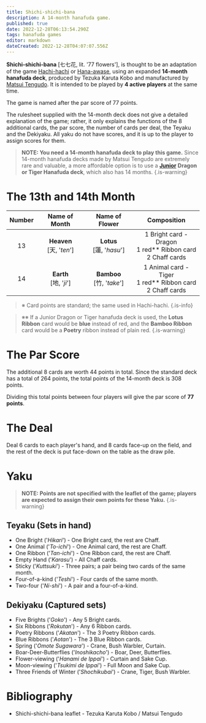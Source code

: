 ```yaml
---
title: Shichi-shichi-bana
description: A 14-month hanafuda game.
published: true
date: 2022-12-28T06:13:54.290Z
tags: hanafuda games
editor: markdown
dateCreated: 2022-12-28T04:07:07.556Z
---
```


**Shichi-shichi-bana** [七七花, lit. '77 flowers'], is thought to be an adaptation of the game [Hachi-hachi](/en/hanafuda/games/hachi-hachi) or [Hana-awase](/en/hanafuda/games/hana-awase), using an expanded **14-month hanafuda deck**, produced by Tezuka Karuta Kobo and manufactured by [Matsui Tengudo](/en/hanafuda/manufacturers/matsuitengudo). It is intended to be played by **4 active players** at the same time.

The game is named after the par score of 77 points.

The rulesheet supplied with the 14-month deck does not give a detailed explanation of the game; rather, it only explains the functions of the 8 additional cards, the par score, the number of cards per deal, the Teyaku and the Dekiyaku. All yaku do not have scores, and it is up to the player to assign scores for them.

> **NOTE: You need a 14-month hanafuda deck to play this game.** Since 14-month hanafuda decks made by Matsui Tengudo are extremely rare and valuable, a more affordable option is to use a [**Junior**](https://www.junior.cards/) **Dragon or Tiger Hanafuda deck**, which also has 14 months. 
{.is-warning}

# The 13th and 14th Month
|Number|Name of Month|Name of Flower|Composition|
|:---:|:---:|:---:|:---:|
|13|**Heaven**</br>[天, '*ten*']|**Lotus**</br>[蓮, '*hasu*']|1 Bright card - Dragon</br>1 red** Ribbon card</br>2 Chaff cards|
|14|**Earth**</br>[地, '*ji*']|**Bamboo**</br>[竹, '*take*']|1 Animal card - Tiger</br>1 red** Ribbon card</br>2 Chaff cards|

> ※ Card points are standard; the same used in Hachi-hachi.
{.is-info}

> ※※ If a Junior Dragon or Tiger hanafuda deck is used, the **Lotus Ribbon** card would be **blue** instead of red, and the **Bamboo Ribbon** card would be a **Poetry** ribbon instead of plain red.
{.is-warning}

# The Par Score
The additional 8 cards are worth 44 points in total. Since the standard deck has a total of 264 points, the total points of the 14-month deck is 308 points.

Dividing this total points between four players will give the par score of **77 points**.

# The Deal
Deal 6 cards to each player's hand, and 8 cards face-up on the field, and the rest of the deck is put face-down on the table as the draw pile.

# Yaku
> **NOTE: Points are not specified with the leaflet of the game; players are expected to assign their own points for these Yaku.**
{.is-warning}

## Teyaku (Sets in hand)
- One Bright ('*Hikari*') - One Bright card, the rest are Chaff.
- One Animal ('*To-ichi*') - One Animal card, the rest are Chaff.
- One Ribbon ('*Tan-ichi*') - One Ribbon card, the rest are Chaff.
- Empty Hand ('*Karasu*') - All Chaff cards.
- Sticky ('*Kuttsuki*') - Three pairs; a pair being two cards of the same month.
- Four-of-a-kind ('*Teshi*') - Four cards of the same month.
- Two-four ('*Ni-shi*') - A pair and a four-of-a-kind.

## Dekiyaku (Captured sets)
- Five Brights ('*Goko*') - Any 5 Bright cards.
- Six Ribbons ('*Rokutan*') - Any 6 Ribbon cards.
- Poetry Ribbons ('*Akatan*') - The 3 Poetry Ribbon cards.
- Blue Ribbons ('*Aotan*') - The 3 Blue Ribbon cards.
- Spring ('*Omote Sugawara*') - Crane, Bush Warbler, Curtain.
- Boar-Deer-Butterflies ('*Inoshikacho*') - Boar, Deer, Butterflies.
- Flower-viewing ('*Hanami de Ippai*') - Curtain and Sake Cup.
- Moon-viewing ('*Tsukimi de Ippai*') - Full Moon and Sake Cup.
- Three Friends of Winter ('*Shochikubai*') - Crane, Tiger, Bush Warbler.

# Bibliography
- Shichi-shichi-bana leaflet - Tezuka Karuta Kobo / Matsui Tengudo